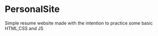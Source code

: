 # PersonalSite
Simple resume website made with the intention to practice some basic HTML,CSS and JS
